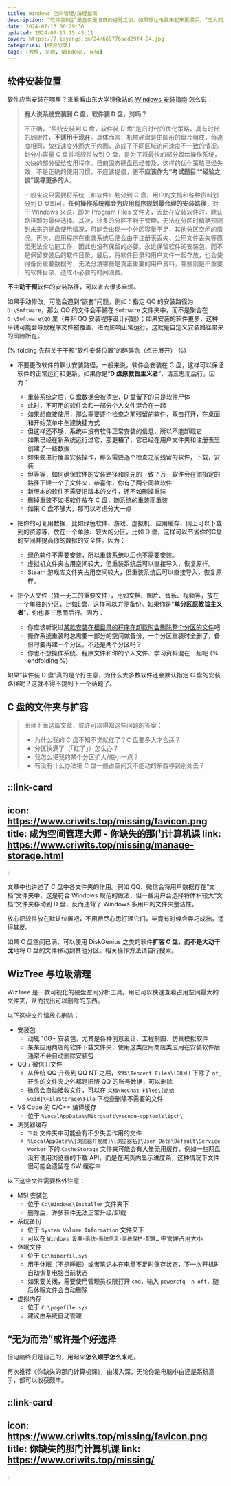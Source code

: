 ```yaml
---
title: Windows 空间管理/清理指南
description: “软件装D盘”是且仅是旧日的经验之谈，如果想让电脑用起来更顺手，“无为而治”或许是个好选择。
date: 2024-07-13 00:29:36
updated: 2024-07-17 15:45:11
cover: https://7.isyangs.cn/24/669776aed29f4-24.jpg
categories: [经验分享]
tags: [教程, 系统, Windows, 存储]
---
```


## 软件安装位置

软件应当安装在哪里？来看看山东大学镜像站的 [Windows 安装指南](https://mirrors.sdu.edu.cn/docs/guide/Windows-iso/) 怎么说：

> **有人说系统安装到 C 盘，软件装 D 盘，对吗？**
>
> 不正确，“系统安装到 C 盘，软件装 D 盘”是旧时代的优化策略，具有时代的局限性，**不适用于现在**。具体而言，机械硬盘是由圆形的盘片组成，角速度相同，故线速度外圈大于内圈，造成了不同区域访问速度不一致的情况。划分小容量 C 盘并将软件放到 D 盘，是为了将最快的部分留给操作系统，次快的部分留给应用程序。目前固态硬盘已经普及，这样的优化策略已经失效，不是正确的使用习惯，不应该提倡，更**不应该作为“考试题目”“经验之谈”误导更多的人**。
>
> 一般来说只需要将系统（和软件）划分到 C 盘，用户的文档和各种资料划分到 D 盘即可。**任何操作系统都会为应用程序规划最合理的安装路径**，对于 Windows 来说，即为 Program Files 文件夹，因此在安装软件时，默认路径即为最佳选择。其次，过多的分区不利于管理，无法在分区时精确预测到未来的硬盘使用情况，可能会出现一个分区容量不足，其他分区空闲的情况。再次，应用程序在重装系统后便会由于注册表丢失、公用文件丢失等原因无法全功能工作，因此也没有保留的必要。永远保留软件的安装包，而不是保留安装后的软件目录。最后，将软件目录和用户文件一起存放，也会使得备份重要数据时，无法分清哪些是真正重要的用户资料，哪些则是不重要的软件目录，造成不必要的时间浪费。

**不主动干预**软件的安装路径，可以省去很多麻烦。

如果手动修改，可能会遇到“嵌套”问题，例如：指定 QQ 的安装路径为 `D:\Software`，那么 QQ 的文件会平铺在 `Software` 文件夹中，而不是聚合在 `D:\Software\QQ` 里（并非 QQ 安装程序设计问题）；如果安装的软件更多，这种平铺可能会导致程序文件被覆盖，进而影响正常运行。这就是自定义安装路径带来的风险所在。

{% folding 先前关于干预“软件安装位置”的碎碎念（点击展开） %}

- 不要更改软件的默认安装路径。一般来说，软件会安装在 C 盘，这样可以保证软件的正常运行和更新。如果你是“**D 盘原教旨主义者**”，请三思而后行。因为：
  - 重装系统之后，C 盘数据会被清空，D 盘留下的只是软件尸体
  - 此时，不可用的软件会和一部分个人文件混合在一起
  - 如果想直接使用，那么需要逐个检查之前残留的软件，双击打开，在桌面和开始菜单中创建快捷方式
  - 但这样还不够，系统中没有软件正常安装的信息，所以不能卸载它
  - 如果已经在新系统运行过它，那更糟了，它已经在用户文件夹和注册表里创建了一些数据
  - 如果要进行覆盖安装操作，那么需要逐个检查之前残留的软件，下载，安装
  - 但等等，如何确保软件的安装路径和原先的一致？万一软件会在你指定的路径下建一个子文件夹，恭喜你，你有了两个同款软件
  - 新版本的软件不需要旧版本的文件，还不如删掉重装
  - 删掉重装不如把软件放在 C 盘，随系统的重装而重装
  - 如果 C 盘不够大，那可以考虑分大一点

- 把你的可复用数据，比如绿色软件、游戏、虚拟机、应用缓存、网上可以下载到的资源等，放在一个单独、较大的分区，比如 D 盘，这样可以节省你的C盘的空间并提高你的数据的安全性。因为：
  - 绿色软件不需要安装，所以重装系统以后也不需要安装。
  - 虚拟机文件夹占用空间较大，但重装系统后可以直接导入，恢复原样。
  - Steam 游戏库文件夹占用空间较大，但重装系统后可以直接导入，恢复原样。

- 把个人文件（独一无二的重要文件），比如文档、图片、音乐、视频等，放在一个单独的分区，比如E盘，这样可以方便备份。如果你是“**单分区原教旨主义者**”，你也要三思而后行。因为：
  - 你应该听说过[某款安装在根目录的程序在卸载时会删除整个分区的文件](https://zhuanlan.zhihu.com/p/659087695)吧
  - 操作系统重装时总需要一部分的空间做备份，一个分区重装时全删了，备份时要再建一个分区，不还是两个分区吗？
  - 你也不想操作系统、程序文件和你的个人文件、学习资料混在一起吧
{% endfolding %}

如果“软件装 D 盘”真的是个好主意，为什么大多数软件还会默认指定 C 盘的安装路径呢？这就不得不提到下一个话题了。

## C 盘的文件夹与扩容

> 阅读下面这篇文章，或许可以得知这些问题的答案：
>
> - 为什么我的 C 盘不知不觉就红了？C 盘要多大才合适？
> - 分区快满了（「红了」）怎么办？
> - 我怎么把我的某个分区扩大/缩小一点？
> - 有没有什么办法把 C 盘一些占空间又不能动的东西移到别处去？

::link-card
---
icon: https://www.criwits.top/missing/favicon.png
title: 成为空间管理大师 - 你缺失的那门计算机课
link: https://www.criwits.top/missing/manage-storage.html
---
::

文章中也讲述了 C 盘中各文件夹的作用。例如 QQ、微信会将用户数据存在“文档”文件夹中，这是符合 Windows 规范的做法，但一些用户会选择将体积较大“文档”文件夹移动到 D 盘，反而违背了 Windows 多用户的文件夹整洁性。

放心把软件放在默认位置吧，不用费尽心思打理它们，毕竟有时候会弄巧成拙，适得其反。

如果 C 盘空间已满，可以使用 DiskGenius 之类的软件**扩容 C 盘，而不是大动干戈**地将 C 盘的文件移动到其他分区。相关操作方法请自行搜索。

## WizTree 与垃圾清理

WizTree 是一款可视化的硬盘空间分析工具。用它可以快速查看占用空间最大的文件夹，从而找出可以删除的东西。

以下这些文件请放心删除：

- 安装包
  - 动辄 10G+ 安装包，尤其是各种创意设计、工程制图、仿真模拟软件
  - 某某应用商店的软件下载文件夹，使用这类应用商店类应用在安装软件后通常不会自动删除安装包
- QQ / 微信旧文件
  - 从传统 QQ 升级到 QQ NT 之后，`文档\Tencent Files\[QQ号]` 下除了 `nt_` 开头的文件夹之外都是旧版 QQ 的账号数据，可以删除
  - 微信会自动接收文件，可以在 `文档\WeChat Files\[原始wxid]\FileStorage\File` 下检查删除不需要的文件
- VS Code 的 C/C++ 编译缓存
  - 位于 `%LocalAppData%\Microsoft\vscode-cpptools\ipch\`
- 浏览器缓存
  - `下载` 文件夹中可能会有不少失去作用的文件
  - `%LocalAppData%\[浏览器开发商]\[浏览器名]\User Data\Default\Service Worker` 下的 `CacheStorage` 文件夹可能会有大量无用缓存，例如一些网盘没有使用浏览器的下载 API，而是在网页内显示进度条，这种情况下文件很可能会遗留在 SW 缓存中

以下这些文件需要格外注意：

- MSI 安装包
  - 位于 `C:\Windows\Installer` 文件夹下
  - 删除后，许多软件无法正常升级/卸载
- 系统备份
  - 位于 `System Volume Information` 文件夹下
  - 可以在 `Windows 设置-系统-系统信息-系统保护-配置…` 中管理占用大小
- 休眠文件
  - 位于 `C:\hiberfil.sys`
  - 用于休眠（不是睡眠）或者笔记本在电量不足时保存状态，下一次开机时自动恢复电脑当前状态
  - 如果要关闭，需要使用管理员权限打开 `cmd`，输入 `powercfg -h off`，随后休眠文件会自动删除
- 虚拟内存
  - 位于 `C:\pagefile.sys`
  - 建议由系统自动管理

## “无为而治”或许是个好选择

但电脑终归是自己的，用起来**怎么顺手怎么来**吧。

再次推荐《你缺失的那门计算机课》，由浅入深，无论你是电脑小白还是系统高手，都可以收获颇丰。

::link-card
---
icon: https://www.criwits.top/missing/favicon.png
title: 你缺失的那门计算机课
link: https://www.criwits.top/missing/
---
::
